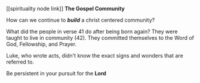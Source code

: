 [[spirituality node link]]
**The Gospel Community**

How can we continue to _**build**_ a christ centered community?

What did the people in verse 41 do after being born again? They were taught to live in community (42). They committed themselves to the Word of God, Fellowship, and Prayer.

Luke, who wrote acts, didn't know the exact signs and wonders that are referred to.

Be persistent in your pursuit for the **Lord**